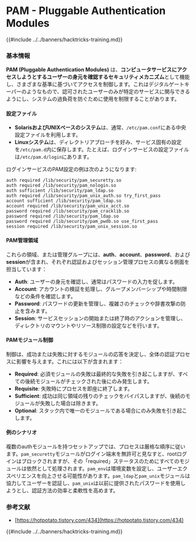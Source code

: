 # PAM - Pluggable Authentication Modules

{{#include ../../banners/hacktricks-training.md}}

### 基本情報

**PAM (Pluggable Authentication Modules)** は、**コンピュータサービスにアクセスしようとするユーザーの身元を確認するセキュリティメカニズム**として機能し、さまざまな基準に基づいてアクセスを制御します。これはデジタルゲートキーパーのようなもので、認可されたユーザーのみが特定のサービスに関与できるようにし、システムの過負荷を防ぐために使用を制限することがあります。

#### 設定ファイル

- **SolarisおよびUNIXベースのシステム**は、通常、`/etc/pam.conf`にある中央設定ファイルを利用します。
- **Linuxシステム**は、ディレクトリアプローチを好み、サービス固有の設定を`/etc/pam.d`内に保存します。たとえば、ログインサービスの設定ファイルは`/etc/pam.d/login`にあります。

ログインサービスのPAM設定の例は次のようになります:
```
auth required /lib/security/pam_securetty.so
auth required /lib/security/pam_nologin.so
auth sufficient /lib/security/pam_ldap.so
auth required /lib/security/pam_unix_auth.so try_first_pass
account sufficient /lib/security/pam_ldap.so
account required /lib/security/pam_unix_acct.so
password required /lib/security/pam_cracklib.so
password required /lib/security/pam_ldap.so
password required /lib/security/pam_pwdb.so use_first_pass
session required /lib/security/pam_unix_session.so
```
#### **PAM管理領域**

これらの領域、または管理グループには、**auth**、**account**、**password**、および**session**が含まれ、それぞれ認証およびセッション管理プロセスの異なる側面を担当しています：

- **Auth**: ユーザーの身元を確認し、通常はパスワードの入力を促します。
- **Account**: アカウントの検証を処理し、グループメンバーシップや時間制限などの条件を確認します。
- **Password**: パスワードの更新を管理し、複雑さのチェックや辞書攻撃の防止を含みます。
- **Session**: サービスセッションの開始または終了時のアクションを管理し、ディレクトリのマウントやリソース制限の設定などを行います。

#### **PAMモジュール制御**

制御は、成功または失敗に対するモジュールの応答を決定し、全体の認証プロセスに影響を与えます。これには以下が含まれます：

- **Required**: 必須モジュールの失敗は最終的な失敗を引き起こしますが、すべての後続モジュールがチェックされた後にのみ発生します。
- **Requisite**: 失敗時にプロセスを即座に終了します。
- **Sufficient**: 成功は同じ領域の残りのチェックをバイパスしますが、後続のモジュールが失敗した場合は除きます。
- **Optional**: スタック内で唯一のモジュールである場合にのみ失敗を引き起こします。

#### 例のシナリオ

複数のauthモジュールを持つセットアップでは、プロセスは厳格な順序に従います。`pam_securetty`モジュールがログイン端末を無許可と見なすと、rootログインはブロックされますが、その「required」ステータスのためにすべてのモジュールは依然として処理されます。`pam_env`は環境変数を設定し、ユーザーエクスペリエンスを向上させる可能性があります。`pam_ldap`と`pam_unix`モジュールは協力してユーザーを認証し、`pam_unix`は以前に提供されたパスワードを使用しようとし、認証方法の効率と柔軟性を高めます。

### 参考文献

- [https://hotpotato.tistory.com/434](https://hotpotato.tistory.com/434)

{{#include ../../banners/hacktricks-training.md}}
